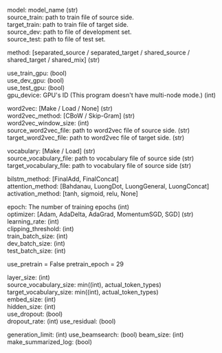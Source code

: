 model: model_name (str)  
source_train: path to train file of source side.  
target_train: path to train file of target side.  
source_dev: path to file of development set.  
source_test: path to file of test set.

method: [separated_source / separated_target / shared_source / shared_target / shared_mix] (str)

use_train_gpu: (bool)  
use_dev_gpu: (bool)  
use_test_gpu: (bool)  
gpu_device: GPU's ID (This program doesn't have multi-node mode.) (int)  

word2vec: [Make / Load / None] (str)  
word2vec_method: [CBoW / Skip-Gram] (str)  
word2vec_window_size: (int)  
source_word2vec_file: path to word2vec file of source side. (str)  
target_word2vec_file: path to word2vec file of target side. (str)  

vocabulary: [Make / Load] (str)  
source_vocabulary_file: path to vocabulary file of source side (str)  
target_vocabulary_file: path to vocabulary file of source side (str)  

bilstm_method: [FinalAdd, FinalConcat]  
attention_method: [Bahdanau, LuongDot, LuongGeneral, LuongConcat]
activation_method: [tanh, sigmoid, relu, None]

epoch: The number of training epochs (int)  
optimizer: [Adam, AdaDelta, AdaGrad, MomentumSGD, SGD] (str)  
learning_rate: (int)  
clipping_threshold: (int)  
train_batch_size: (int)  
dev_batch_size: (int)  
test_batch_size: (int)  

use_pretrain = False
pretrain_epoch = 29

layer_size: (int)  
source_vocabulary_size: min((int), actual_token_types)  
target_vocabulary_size: min((int), actual_token_types)  
embed_size: (int)  
hidden_size: (int)  
use_dropout: (bool)  
dropout_rate: (int)
use_residual: (bool)

generation_limit: (int)
use_beamsearch: (bool)
beam_size: (int)
make_summarized_log: (bool) 
